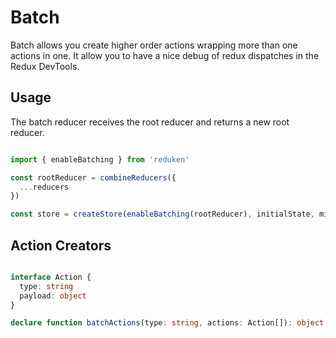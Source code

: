 # Batch

Batch allows you create higher order actions wrapping more than one actions in one. It allow you to have a nice debug of redux dispatches in the Redux DevTools.

## Usage

The batch reducer receives the root reducer and returns a new root reducer.

```js

import { enableBatching } from 'reduken'

const rootReducer = combineReducers({
  ...reducers
})

const store = createStore(enableBatching(rootReducer), initialState, middlewares)

```

## Action Creators
```ts

interface Action {
  type: string
  payload: object
}

declare function batchActions(type: string, actions: Action[]): object

```
